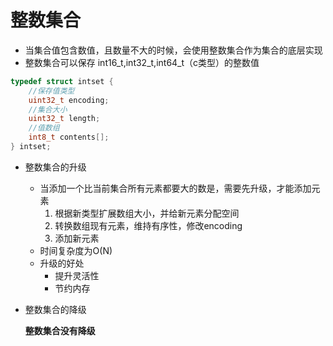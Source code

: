 # 整数集合

- 当集合值包含数值，且数量不大的时候，会使用整数集合作为集合的底层实现
- 整数集合可以保存 int16_t,int32_t,int64_t（c类型）的整数值

```c
typedef struct intset {
	//保存值类型
    uint32_t encoding;
    //集合大小
    uint32_t length;
    //值数组
    int8_t contents[];
} intset;

```

- 整数集合的升级
	- 当添加一个比当前集合所有元素都要大的数是，需要先升级，才能添加元素
		1. 根据新类型扩展数组大小，并给新元素分配空间
		2. 转换数组现有元素，维持有序性，修改encoding
		3. 添加新元素
	- 时间复杂度为O(N)
	- 升级的好处
		- 提升灵活性
		- 节约内存
- 整数集合的降级

	**整数集合没有降级**